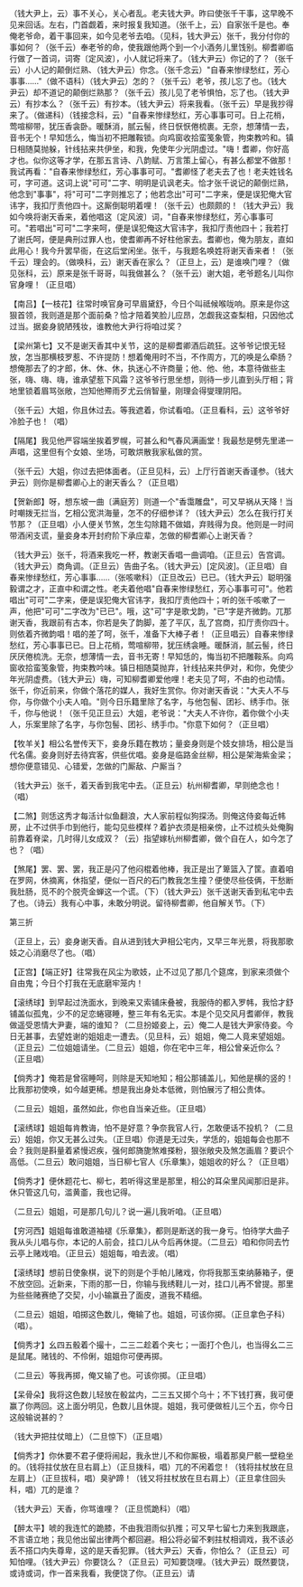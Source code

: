 <!-- { "loadSidebar": true } -->
（钱大尹上，云）事不关心，关心者乱。老夫钱大尹。昨曰使张千干事，这早晚不见来回话。左右，门首觑着，来时报复我知道。（张千上，云）自家张千是也。奉俺老爷命，着干事回来，如今见老爷去咱。（见科，钱大尹云）张千，我分付你的事如何？（张千云）奉老爷的命，使我跟他两个到一个小酒务儿里饯别。柳耆卿临行做了一首词，词寄〔定风波〕，小人就记将来了。（钱大尹云）你记的了？（张千云）小人记的颠倒烂熟、（钱大尹云）你念。（张千念云）"自春来惨绿愁红，芳心事事……"（做不语科）（钱大尹云）怎的？（张千云）老爷，孩儿忘了也。（钱大尹云）却不道记的颠倒烂熟那？（张千云）孩儿见了老爷惧怕，忘了也。（钱大尹云）有抄本么？（张千云）有抄本。（钱大尹云）将来我看。（张千云）早是我抄得来了。（做递科）（钱接念科，云）"自春来惨绿愁红，芳心事事可可。日上花梢，莺喧柳带，犹压香衾卧。暖酥消，腻云髻，终日恹恹倦梳裹。无奈，想薄情一去，音书无个！早知恁么，悔当初不把雕鞍锁。向鸡窗收拾蛮笺象管，拘束教吟和。镇日相随莫抛躲，针线拈来共伊坐，和我，免使年少光阴虚过。"嗨！耆卿，你好高才也。似你这等才学，在那五言诗、八韵赋、万言策上留心，有甚么都堂不做那！我试再看："自春来惨绿愁红，芳心事事可可。"耆卿怪了老夫去了也！老夫姓钱名可，字可道。这词上说"可可"二字、明明是讥讽老夫。恰才张千说记的颠倒烂熟，他念到"事事"，将"可可"二字则推忘了；他若念出"可可"二字来，便是误犯俺大官讳字，我扣厅责他四十。这厮倒聪明着哩！（张千云）也颇颇的！（钱大尹云）我如今唤将谢天香来，着他唱这〔定风波〕词，"自春来惨绿愁红，芳心事事可可。"若唱出"可可"二字来呵，便是误犯俺这大官讳字，我扣厅责他四十；我若打了谢氏呵，便是典刑过罪人也，使耆卿再不好柱他家去。耆卿也，俺为朋友，直如此用心！我今升罢早衙，在这后堂闲坐。张千，与我题名唤姓将谢天香来者！（张千云）理会的。（做唤科，云）谢天香在家么？（正旦上，云）是谁唤门哩？（做见张科，云）原来是张千哥哥，叫我做甚么？（张千云）谢大姐，老爷题名儿叫你官身哩！（正旦唱）

【南吕】【一枝花】往常时唤官身可早眉黛舒，今日个叫祗候喉咙响。原来是你这狠首领，我则道是那个面前桑？恰才陪着笑脸儿应昂，怎觑我这查梨相，只因他忒过当。据妾身貌陋残妆，谁教他大尹行将咱过奖？

【梁州第七】又不是谢天香其中关节，这的是柳耆卿酒后疏狂。这爷爷记恨无轻放，怎当那横枝罗惹、不许提防！想着俺用时不当，不作周方，兀的唤是么牵肠？想俺那去了的才郎，休、休、休，执迷心不许商量；他、他、他，本意待做些主张，嗨、嗨、嗨，谁承望惹下风霜？这爷爷行思坐想，则待一步儿直到头厅相；背地里锁着眉骂张敞，岂知他殢雨歹尤云俏智量，刚理会得燮理阴阳。

（张千云）大姐，你且休过去。等我遮着，你试看咱。（正旦看科，云）这爷爷好冷脸子也！（唱）

【隔尾】我见他严容端坐挨着罗幌，可甚么和气春风满画堂！我最愁是劈先里递一声唱，这里但有个女娘、坐场，可敢烘散我家私做的赏。

（张千云）大姐，你过去把体面者。（正旦见科，云）上厅行首谢天香谨参。（钱大尹云）则你是柳耆卿心上的谢天香么？（正旦唱）

【贺新郎】呀，想东坡一曲〔满庭芳〕则道一个"香霭雕盘"，可又早祸从天降！当时嘲拨无拦当，乞相公宽洪海量，怎不的仔细参详？（钱大尹云）怎么在我行打关节那？（正旦唱）小人便关节煞，怎生勾除籍不做娼，弃贱得为良。他则是一时间带酒闲支谎，量妾身本开封府阶下承应辈，怎做的柳耆卿心上谢天香？

（钱大尹云）张千，将酒来我吃一杯，教谢天香唱一曲调咱。（正旦云）告宫调。（钱大尹云）商角调。（正旦云）告曲子名。（钱大尹云）[定风波]。（正旦唱）自春来惨绿愁红，芳心事事……（张咳嗽科）（正旦改云）已已。（钱大尹云）聪明强毅谓之才，正直中和谓之性。老夫着他唱"自春来惨绿愁红，芳心事事可可"。他若唱出"可可"二字来，便是误犯俺大官讳字，我扣厅责他四十；听的张千咳嗽了一声，他把"可可"二字改为"已已"。哦，这"可"字是歌戈韵，"已"字是齐微韵。兀那谢天香，我跟前有古本，你若是失了韵脚，差了平仄，乱了宫商，扣厅责你四十。则依着齐微韵唱！唱的差了呵，张千，准备下大棒子者！（正旦唱云）自春来惨绿愁红，芳心事事已已。日上花梢，莺喧柳带，犹压绣衾睡。暖酥消，腻云髻，终日厌厌倦梳洗。无奈，想薄情一去，音书无寄！早知恁的，悔当初不把雕鞍系。向鸡窗收拾蛮笺象管，拘束教吟味。镇日相随莫抛弃，针线拈来共伊对，和你，免使少年光阴虚费。（钱大尹云）嗨，可知柳耆卿爱他哩！老夫见了呵，不由的也动情。张千，你近前来，你做个落花的媒人，我好生赏你。你对谢天香说："大夫人不与你，与你做个小夫人咱。"则今日乐籍里除了名字，与他包髻、团衫、绣手巾。张千，你与他说！（张千见正旦云）大姐，老爷说："大夫人不许你，着你做个小夫人，乐案里除了名字，与你包髻、团衫、绣手巾。"你意下如何？（正旦唱）

【牧羊关】相公名誉传天下，妾身乐籍在教坊；量妾身则是个妓女排场，相公是当代名儒。妾身则好去待宾客，供些优唱。妾身是临路金丝柳，相公是架海紫金梁；想你便意错见、心错爱，怎做的门厮敌、户厮当？

（钱大尹云）张千，着天香到我宅中去。（正旦云）杭州柳耆卿，早则绝念也！（唱）

【二煞】则恁这秀才每活计似鱼翻浪，大人家前程似狗探汤。则俺这侍妾每近帏房，止不过供手巾到他行，能勾见些模样？着护衣须是相亲傍，止不过梳头处俺胸前靠着脊梁，几时得儿女成双？（云）指望嫁杭州柳耆卿，做个自在人，如今怎了也？（唱）

【煞尾】罢、罢、罢，我正是闪了他闷棍着他棒，我正是出了箄篮入了筐。直着咱在罗网，休摘离，休指望，便似一百尺的石门教我怎生撞？便使尽些伎俩，干愁断我肚肠，觅不的个脱壳金蝉这一个谎。（下）（钱大尹云）张千送谢天香到私宅中去了也。（诗云）我有心中事，未敢分明说。留待柳耆卿，他自解关节。（下）

第三折

（正旦上，云）妾身谢天香。自从进到钱大尹相公宅内，又早三年光景，将我那歌妓之心消磨尽了也。（唱）

【正宫】【端正好】往常我在风尘为歌妓，止不过见了那几个筵席，到家来须做个自由鬼；今日个打我在无底磨牢笼内！

【滚绣球】到早起过洗面水，到晚来又索铺床叠被，我服侍的都入罗帏，我恰才舒铺盖似孤鬼，少不的足恋蜷寝睡，整三年有名无实。本是个见交风月耆卿伴，教我做遥受恩情大尹妻，端的谁知？（二旦扮姬妾上，云）俺二人是钱大尹家侍妾。今日无甚事，去望姓谢的姐姐走一遭去。（见旦科，云）姐姐，俺二人竟来望姐姐。（正旦云）二位姐姐请坐。（二旦云）姐姐，你在宅中三年，相公曾亲近你么？（正旦唱）

【倘秀才】俺若是曾宿睡呵，则除是天知地知；相公那铺盖儿，知他是横的竖的！比我那初使唤，如今越更稀。想是我出身处本低微，则怕展污了相公贵体。

（二旦云）姐姐，虽然如此，你也自当亲近些。（正旦唱）

【滚绣球】姐姐每肯教诲，怕不是好意？争奈我官人行，怎敢便话不投机？（二旦云）姐姐，你又无甚么过失。（正旦唱）你道是无过失，学恁的，姐姐每会也那不会？我则是斟量着紧慢迟疾，强何郎旖旎煞难搽粉，狠张敞央及煞怎画眉？要识个高低。（二旦云）敢问姐姐，当日柳七官人《乐章集》，姐姐收的好么？（正旦唱）

【倘秀才】便休题花七、柳七，若听得这里是那里，相公的耳朵里风闻那旧是非。休只管这几句，滥黄齑，我也记得。

（二旦云）姐姐，可是那几句儿？说一遍儿我听咱。（正旦唱）

【穷河西】姐姐每谁敢道袖褪《乐章集》，都则是断送的我一身亏。怕待学大曲子我从头儿唱与你，本记的人前会，挂口儿从今后再休提。（二旦云）咱和你同去竹云亭上赌戏咱。（正旦云）姐姐每，咱去波。（唱）

【滚绣球】想前日使象棋，说下的则是个手帕儿赌戏，你将我那玉束纳藤箱子，便不放空回。近新来，下雨的那一日，你输与我绣鞋儿一对，挂口儿再不曾提。那里为些些赌赛绝了交契，小小输赢丑了面皮，道我不精细。

（二旦云）姐姐，咱掷这色数儿，俺输了也。姐姐，可该你掷。（正旦拿色子科）（唱）。

【倘秀才】幺四五骰着个撮十，二三二趁着个夹七；一面打个色儿，也当得幺二三是鼠尾。赌钱的、不伶俐，姐姐你可便再掷。

（二旦云）等我再掷，俺又输了也。可该你掷。（正旦唱）

【呆骨朵】我将这色数儿轻放在骰盆内，二三五又掷个乌十；不下钱打赛，我可便赢了你两回。这上面分明见，色数儿且休提。姐姐，我可便做桩儿三个五，你今日这般输说甚的？

（钱大尹把拄仗暗上）（二旦惊下）（正旦唱）

【倘秀才】你休要不君子便将闹起，我永世儿不和你厮极，塌着那臭尸骸一壁稳坐的。（钱将拄仗放在旦右肩上）（正旦拨科，唱）兀的不闲着您！（钱将拄杖放在旦左肩上）（正旦拔科，唱）臭驴蹄！（钱又将拄杖放在旦右肩上）（正旦拿住回头科，唱）兀的是谁？

（钱大尹云）天香，你骂谁哩？（正旦慌跪科）（唱）

【醉太平】唬的我连忙的跪膝，不由我泪雨似扒推；可又早七留七力来到我跟底，不言语立地；我见他出留出律两个都回避。相公将必留不剌拄杖相调戏，我不该必丢不搭口内失尊卑，这的是天香犯罪。（钱大尹云）天香，你怕么？（正旦云）可知怕哩。（钱大尹云）你要饶么？（正旦云）可知要饶哩。（钱大尹云）既然要饶，或诗或词，作一首来我看，我便饶了你。（正旦云）请

